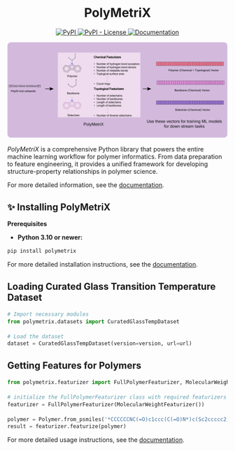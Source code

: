 <h1 align="center">
  PolyMetriX
</h1>

<p align="center">
    <a href="https://pypi.org/project/polymetrix">
        <img alt="PyPI" src="https://img.shields.io/pypi/v/polymetrix" />
    </a>
    <a href="./LICENSE">
        <img alt="PyPI - License" src="https://img.shields.io/pypi/l/polymetrix" />
    </a>
    <a href='https://lamalab-org.github.io/PolyMetriX/'>
        <img src="https://img.shields.io/badge/docs-passing-brightgreen" alt="Documentation">
    </a>
</p>

<p align="center">
<picture>
  <source media="(prefers-color-scheme: dark)" srcset="./docs/figures/overview-dark.png">
  <img alt="PolyMetriX Overview" src="./docs/figures/overview.png">
</picture>
</p>

*PolyMetriX* is a comprehensive Python library that powers the entire machine learning workflow for polymer informatics. From data preparation to feature engineering, it provides a unified framework for developing structure-property relationships in polymer science.

For more detailed information, see the [documentation](https://lamalab-org.github.io/polymetrix/).

## ✨ Installing PolyMetriX

**Prerequisites**

- **Python 3.10 or newer:**

```bash
pip install polymetrix
```
For more detailed installation instructions, see the [documentation](https://lamalab-org.github.io/PolyMetriX/installation/).

## Loading Curated Glass Transition Temperature Dataset

```python
# Import necessary modules
from polymetrix.datasets import CuratedGlassTempDataset

# Load the dataset
dataset = CuratedGlassTempDataset(version=version, url=url)
```

## Getting Features for Polymers

```python
from polymetrix.featurizer import FullPolymerFeaturizer, MolecularWeightFeaturizer, 

# initialize the FullPolymerFeaturizer class with required featurizers
featurizer = FullPolymerFeaturizer(MolecularWeightFeaturizer()) 

polymer = Polymer.from_psmiles('*CCCCCCNC(=O)c1ccc(C(=O)N*)c(Sc2ccccc2)c1') 
result = featurizer.featurize(polymer) 
```
For more detailed usage instructions, see the [documentation](https://lamalab-org.github.io/PolyMetriX/how_to_guides/).

